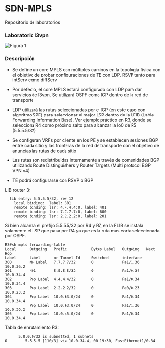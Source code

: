 SDN-MPLS
========

Repositorio de laboratorios

### Laboratorio l3vpn

![Figura 1](https://github.com/joagonzalez/networkLabs/tree/master/l3vpn/mpls-te.png)


### Descripción

- Se define un core MPLS con múltiples caminos en la topología física con el objetivo de probar configuraciones de TE con LDP, RSVP tanto para intServ como diffServ

- Por defecto, el core MPLS estará configurado con LDP para dar servicios de l3vpn. Se utilizará OSPF como IGP dentro de la red de transporte

- LDP utilizará las rutas seleccionadas por el IGP (en este caso con algoritmo SPF) para seleccionar el mejor LSP dentro de la LFIB (Lable Forwarding Information Base). Ver ejemplo práctico en R3, donde se selecciona R4 como próximo salto para alcanzar la lo0 de R5 (5.5.5.5/32)

- Se configuran VRFs por cliente en los PE y se establecen sesiones BGP entre cada sitio y las fronteras de la red de transporte con el objetivo de anuncias las rutas de cada sitio

- Las rutas son redistribuidas internamente a través de comunidades BGP utilizando Route Distinguishers y Router Targets (Multi protocol BGP VPN v4)

- TE podrá configurarse con RSVP o BGP

LIB router 3:
```
  lib entry: 5.5.5.5/32, rev 12
	local binding:  label: 301
	remote binding: lsr: 4.4.4.4:0, label: 401
	remote binding: lsr: 7.7.7.7:0, label: 600
	remote binding: lsr: 2.2.2.2:0, label: 201
```

Si bien alcanza el prefijo 5.5.5.5/32 por R4 y R7, en la FLIB se instala solamente el LSP que pasa por R4 ya que es la ruta mas corta seleccionada por OSPF.

```
R3#sh mpls forwarding-table 
Local      Outgoing   Prefix           Bytes Label   Outgoing   Next Hop    
Label      Label      or Tunnel Id     Switched      interface              
300        No Label   7.7.7.7/32       0             Fa1/1.36   10.0.36.2   
301        401        5.5.5.5/32       0             Fa1/0.34   10.0.34.4   
302        Pop Label  4.4.4.4/32       0             Fa1/0.34   10.0.34.4   
303        Pop Label  2.2.2.2/32       0             Fa0/0.23   10.0.23.2   
304        Pop Label  10.0.63.0/24     0             Fa1/0.34   10.0.34.4   
           Pop Label  10.0.63.0/24     0             Fa1/1.36   10.0.36.2   
305        Pop Label  10.0.45.0/24     0             Fa1/0.34   10.0.34.4  
```

Tabla de enrutamiento R3:

```
      5.0.0.0/32 is subnetted, 1 subnets
O        5.5.5.5 [110/3] via 10.0.34.4, 00:19:30, FastEthernet1/0.34

```